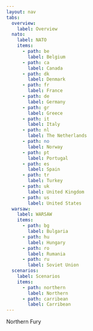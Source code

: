 ```yaml
---
layout: nav
tabs:
  overview:
    label: Overview
  nato:
    label: NATO
    items:
      - path: be
        label: Belgium
      - path: ca
        label: Canada
      - path: dk
        label: Denmark
      - path: fr
        label: France
      - path: de
        label: Germany
      - path: gr
        label: Greece
      - path: it
        label: Italy
      - path: nl
        label: The Netherlands
      - path: no
        label: Norway
      - path: pt
        label: Portugal
      - path: es
        label: Spain
      - path: tr
        label: Turkey
      - path: uk
        label: United Kingdom
      - path: us
        label: United States
  warsaw:
    label: WARSAW
    items:
      - path: bg
        label: Bulgaria
      - path: hu
        label: Hungary
      - path: ro
        label: Rumania
      - path: ru
        label: Soviet Union
  scenarios:
    label: Scenarios
    items:
      - path: northern
        label: Northern
      - path: carribean
        label: Carribean
---
```


Northern Fury
